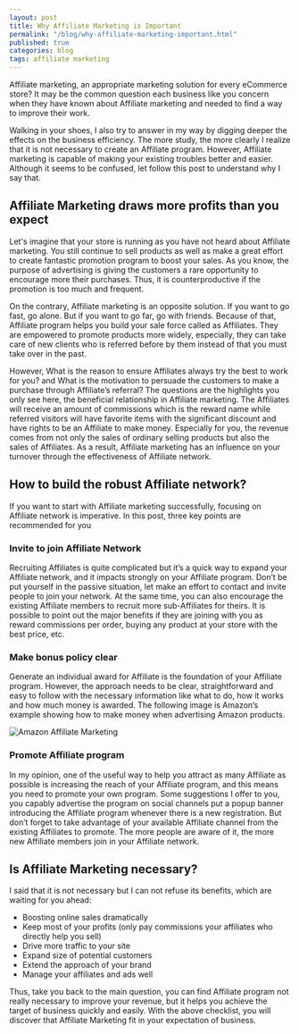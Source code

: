 ```yaml
---
layout: post
title: Why Affiliate Marketing is Important
permalink: "/blog/why-affiliate-marketing-important.html"
published: true
categories: blog
tags: affiliate marketing
---
```


Affiliate marketing, an appropriate marketing solution for every eCommerce store? It may be the common question each business like you concern when they have known about Affiliate marketing and needed to find a way to improve their work.

Walking in your shoes, I also try to answer in my way by digging deeper the effects on the business efficiency. The more study, the more clearly I realize that it is not necessary to create an Affiliate program. However, Affiliate marketing is capable of making your existing troubles better and easier. Although it seems to be confused, let follow this post to understand why I say that.

## Affiliate Marketing draws more profits than you expect


Let's imagine that your store is running as you have not heard about Affiliate marketing. You still continue to sell products as well as make a great effort to create fantastic promotion program to boost your sales. As you know, the purpose of advertising is giving the customers a rare opportunity to encourage more their purchases. Thus, it is counterproductive if the promotion is too much and frequent.

On the contrary, Affiliate marketing is an opposite solution. If you want to go fast, go alone. But if you want to go far, go with friends. Because of that, Affiliate program helps you build your sale force called as Affiliates. They are empowered to promote products more widely, especially, they can take care of new clients who is referred before by them instead of that you must take over in the past.

However, What is the reason to ensure Affiliates always try the best to work for you? and What is the motivation to persuade the customers to make a purchase through Affiliate’s referral? The questions are the highlights you only see here, the beneficial relationship in Affiliate marketing. The Affiliates will receive an amount of commissions which is the reward name while referred visitors will have favorite items with the significant discount and have rights to be an Affiliate to make money. Especially for you, the revenue comes from not only the sales of ordinary selling products but also the sales of Affiliates. As a result, Affiliate marketing has an influence on your turnover through the effectiveness of Affiliate network.

## How to build the robust Affiliate network?


If you want to start with Affiliate marketing successfully, focusing on Affiliate network is imperative. In this post, three key points are recommended for you

### Invite to join Affiliate Network

Recruiting Affiliates is quite complicated but it’s a quick way to expand your Affiliate network, and it impacts strongly on your Affiliate program. Don’t be put yourself in the passive situation, let make an effort to contact and invite people to join your network. At the same time, you can also encourage the existing Affiliate members to recruit more sub-Affiliates for theirs. It is possible to point out the major benefits if they are joining with you as reward commissions per order, buying any product at your store with the best price, etc.

### Make bonus policy clear

Generate an individual award for Affiliate is the foundation of your Affiliate program. However, the approach needs to be clear, straightforward and easy to follow with the necessary information like what to do, how it works and how much money is awarded. The following image is Amazon’s example showing how to make money when advertising Amazon products.

![Amazon Affiliate Marketing](https://lh3.googleusercontent.com/rd2SmfuQ6KNUfcyFxohYKFbjyj4fEqCNvmijCJ0zPBk-wvao4vKvk-_WqGgAfEAr44dwaLjPwE9wAcLb1ZTwf15t5Y3-j0bAN7_1n9bVeKrUUhOm3ZqMuwRXvD3lMWMvgpFvU5jO)

### Promote Affiliate program 

In my opinion, one of the useful way to help you attract as many Affiliate as possible is increasing the reach of your Affiliate program, and this means you need to promote your own program. Some suggestions I offer to you, you capably advertise the program on social channels put a popup banner introducing the Affiliate program whenever there is a new registration. But don’t forget to take advantage of your available Affiliate channel from the existing Affiliates to promote. The more people are aware of it, the more new Affiliate members join in your Affiliate network.

## Is Affiliate Marketing necessary?


I said that it is not necessary but I can not refuse its benefits, which are waiting for you ahead:

* Boosting online sales dramatically
* Keep most of your profits (only pay commissions your affiliates who directly help you sell)
* Drive more traffic to your site
* Expand size of potential customers
* Extend the approach of your brand
* Manage your affiliates and ads well

Thus, take you back to the main question, you can find Affiliate program not really necessary to improve your revenue, but it helps you achieve the target of business quickly and easily. With the above checklist, you will discover that Affiliate Marketing fit in your expectation of business.

